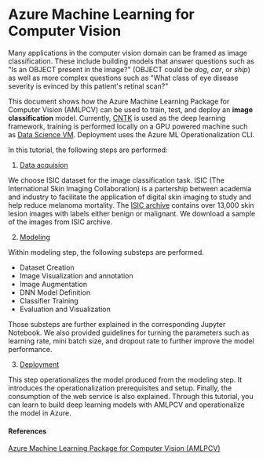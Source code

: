 # Azure Machine Learning for Computer Vision

Many applications in the computer vision domain can be framed as image classification. These include building models that answer questions such as "Is an OBJECT present in the image?" (OBJECT could be *dog*, *car*, or *ship*) as well as more complex questions such as "What class of eye disease severity is evinced by this patient's retinal scan?"

This document shows how the Azure Machine Learning Package for Computer Vision (AMLPCV) can be used to train, test, and deploy an **image classification** model. Currently, [CNTK](https://www.microsoft.com/en-us/cognitive-toolkit/) is used as the deep learning framework, training is performed locally on a GPU powered machine such as [Data Science VM](https://azuremarketplace.microsoft.com/en-us/marketplace/apps/microsoft-ads.dsvm-deep-learning?tab=Overview). Deployment uses the Azure ML Operationalization CLI.

In this tutorial, the following steps are performed:

1. [Data acquision](code/01\_data\_acquisition\_and\_understanding/data\_acquisition.ipynb)

We choose ISIC dataset for the image classification task. ISIC (The International Skin Imaging Collaboration) is a partership between academia and industry to facilitate the application of digital skin imaging to study and help reduce melanoma mortality. The [ISIC archive](https://isic-archive.com/#images) contains over 13,000 skin lesion images with labels either benign or malignant. We download a sample of the images from ISIC archive.

2. [Modeling](code/02_modeling/modeling.ipynb)

Within modeling step, the following substeps are performed. 

* Dataset Creation
* Image Visualization and annotation
* Image Augmentation
* DNN Model Definition
* Classifier Training
* Evaluation and Visualization

Those substeps are further explained in the corresponding Jupyter Notebook. We also provided guidelines for turning the parameters such as learning rate, mini batch size, and dropout rate to further improve the model performance.

3. [Deployment](code/03\_deployment/deployment.ipynb)

This step operationalizes the model produced from the modeling step. It introduces the operationalization prerequisites and setup. Finally, the consumption of the web service is also explained. Through this tutorial, you can learn to build deep learning models with AMLPCV and operationalize the model in Azure.

#### References

[Azure Machine Learning Package for Computer Vision (AMLPCV)](https://docs.microsoft.com/en-us/python/api/overview/azure-machine-learning/computer-vision?view=azure-python)



